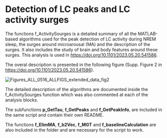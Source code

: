 # Detection of LC peaks and LC activity surges

The functions f_ActivitySourges is a detailed summary of all the MATLAB-based algorithms used for the peak detection of LC activity during NREM sleep, the surges around microarousal (MA) and the description of the surges. It also includes the study of brain and body features around these surges. This analysis is used in https://doi.org/10.1101/2023.05.20.541586.

The overal description is presented in the following figure (Supp. Figure 2 in https://doi.org/10.1101/2023.05.20.541586).

![Figures_ALL_0516_ALLFIGS_extended_data_fig2](https://github.com/user-attachments/assets/37e79c45-1665-4638-9839-ea9c8bb094f2)

The detailed description of the algorithms are documented inside the f_ActivitySourges function which was also commented at each of the analysis blocks.

The subfunctions **p_GetTau**, **f_GetPeaks** and **f_GetPeakInfo**, are included in the same script and contain their own README. 

The functions **f_ElimMA**, **f_b2Vec**, **f_MGT** and **f_baselineCalculation** are also included in the folder and are necessary for the script to work.



